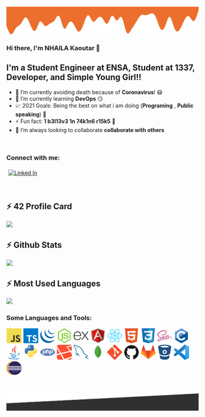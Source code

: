 ![Header Illustration](./assets/images/header.png)


### Hi there, I'm NHAILA Kaoutar 👋


## I'm a Student Engineer at ENSA, Student at 1337, Developer, and Simple Young Girl!!

- 🦠 I’m currently avoiding death because of __Coronavirus__! 😷
- 🌱 I’m currently learning __DevOps__ 😏
- 📈 2021 Goals: Being the best on what i am doing (__Programing__ , __Public speaking__) 💟
- ⚡ Fun fact: __1 b3l13v3 1n 74k1n6 r15k5__ 🤭
- 👯 I’m always looking to collaborate __collaborate with others__ 

<br />

### Connect with me:

[<img src="https://img.shields.io/badge/linkedin-%231E77B5.svg?&style=for-the-badge&logo=linkedin&logoColor=white" alt="Linked In" style="margin: 5px;" />][linkedin]

<br />

## :zap: 42 Profile Card
<img width="50%" src="https://1337-readme.vercel.app/api/profile?cursus=42&login=knhaila&layout=compact&bg_color=30,e96443,904e95&title_color=fff&text_color=fff" />

<br/>

## :zap: Github Stats 
<img width="50%" src="https://github-readme-stats.vercel.app/api?username=knhaila&show_icons=true&theme=radical" />

<br />

## :zap: Most Used Languages
<img width="50%" src="https://github-readme-stats.anuraghazra1.vercel.app/api/top-langs/?username=knhaila&layout=compact&bg_color=30,e96443,904e95&title_color=fff&text_color=fff" />


### Some Languages and Tools:

[<img src="./assets/images/javascript.svg" alt="Javascript Icon" width="40px"/>]()
[<img src="./assets/images/typescript.svg" alt="typescript Icon" width="40px"/>]()
[<img src="./assets/images/jquery.svg" alt="jquery Icon" width="40px"/>]()
[<img src="./assets/images/nodejs.svg" alt="nodejs Icon" width="40px"/>]()
[<img src="./assets/images/express.svg" alt="express Icon" width="40px"/>]()
[<img src="./assets/images/angular.svg" alt="Angular Icon" width="40px"/>]()
[<img src="./assets/images/react.svg" alt="React Icon" width="40px"/>]()
[<img src="./assets/images/html5.svg" alt="html5 Icon" width="40px"/>]()
[<img src="./assets/images/css3.svg" alt="css3 Icon" width="40px"/>]()
[<img src="./assets/images/sass.svg" alt="sass Icon" width="40px"/>]()
[<img src="./assets/images/c.svg" alt="c Icon" width="40px"/>]()
[<img src="./assets/images/java.svg" alt="java Icon" width="40px"/>]()
[<img src="./assets/images/python.svg" alt="python Icon" width="40px"/>]()
[<img src="./assets/images/php.svg" alt="php Icon" width="40px"/>]()
[<img src="./assets/images/laravel.svg" alt="laravel Icon" width="40px"/>]()
[<img src="./assets/images/mysql.svg" alt="mysql Icon" width="40px"/>]()
[<img src="./assets/images/mongodb.svg" alt="mongodb Icon" width="40px"/>]()
[<img src="./assets/images/git.svg" alt="git Icon" width="40px"/>]()
[<img src="./assets/images/github.svg" alt="github Icon" width="40px"/>]()
[<img src="./assets/images/gitlab.svg" alt="gitlab Icon" width="40px"/>]()
[<img src="./assets/images/bitbucket.svg" alt="bitbucket Icon" width="40px"/>]()
[<img src="./assets/images/vscode.png" alt="vscode Icon" width="40px"/>]()
[<img src="./assets/images/eclipse.png" alt="eclipse Icon" width="40px"/>]()

<br/>  


![Footer Illustration](./assets/images/footer.png)

<!-- Identifiers -->
[linkedin]: https://www.linkedin.com/in/kaoutar-nhaila-9433971a0/

